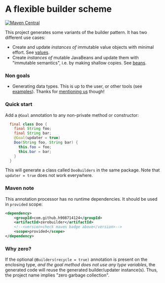 # A flexible builder scheme

[![Maven Central](https://maven-badges.herokuapp.com/maven-central/com.github.h908714124/zerobuilder/badge.svg)](https://maven-badges.herokuapp.com/maven-central/com.github.h908714124/zerobuilder)

This project generates some variants of the builder pattern.
It has two different use cases:

* Create and update <em>instances of</em> immutable value objects with minimal effort. 
  See [values](values.md).
* Create <em>instances of</em> mutable JavaBeans and update them with "immutable semantics", i.e. by making shallow copies.
  See [beans](beans.md).

### Non goals

* Generating data types. This is up to the user, or other tools (see [examples](examples)).
  Thanks for [mentioning us](https://github.com/jodastephen/compare-beangen) though!

### Quick start

Add a `@Goal` annotation to any non-private method or constructor:

````java
  final class Doo {
    final String foo;
    final String bar;
    @Goal(updater = true)
    Doo(String foo, String bar) {
      this.foo = foo;
      this.bar = bar;
    }
  }
````

This will generate a class called `DooBuilders` in the same package.
Note that `updater = true` does not work everywhere.

### Maven note

This annotation processor has no runtime dependencies.
It should be used in `provided` scope:
 
````xml
<dependency>
    <groupId>com.github.h908714124</groupId>
    <artifactId>zerobuilder</artifactId>
    <!--<version>check maven badge above</version>-->
    <scope>provided</scope>
</dependency>
````

### Why zero?

If the optional `@Builders(recycle = true)` annotation is present on the enclosing type,
<em>and the goal method does not use any type variables</em>, 
the generated code will reuse the generated builder/updater instance(s).
Thus, the project name implies "zero garbage collection".
